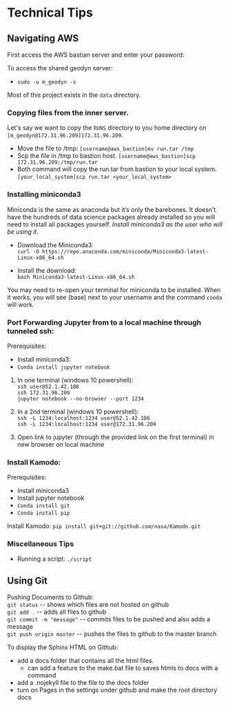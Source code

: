 # Technical Tips



## Navigating AWS

First access the AWS bastian server and enter your password:  

[comment]: <> ( - ``ssh username@52.1.42.186 `` )

[comment]: <> ( - ``ssh username@172.31.96.209``)

To access the shared geodyn server:  

 - ``sudo -u m_geodyn -s ``

Most of this project exists in the `data` directory.

### Copying files from the inner server.  

Let's say we want to copy the `RUNS` directory to you home directory on `[m_geodyn@172.31.96.209]172.31.96.209`. 

 - Move the file to /tmp:  ``[username@aws_bastion]mv run.tar /tmp``   
- Scp the file in /tmp to bastion host. ``[username@aws_bastion]scp 172.31.96.209:/tmp/run.tar``  
- Both command will copy the run.tar from bastion to your local system. ``[your_local_system]scp run.tar <your_local_system>``  


### Installing miniconda3

Miniconda is the same as anaconda but it’s only the barebones. It doesn’t have the hundreds of data science packages already installed so you will need to install all packages yourself. 
*Install miniconda3 as the user who will be using it.*

- Download the Miniconda3:  
```curl -O https://repo.anaconda.com/miniconda/Miniconda3-latest-Linux-x86_64.sh```

- Install the download:  
```bash Miniconda3-latest-Linux-x86_64.sh```

You may need to re-open your terminal for miniconda to be installed. When it works, you will see (base) next to your username and the command ``conda`` will work.



### Port Forwarding Jupyter from to a local machine through tunneled ssh:

Prerequisites:  
 - Install miniconda3:  
 - ``Conda install jupyter notebook``  


 1. In one terminal (windows 10 powershell):  
```ssh user@52.1.42.186```  
```ssh 172.31.96.209```  
```jupyter notebook --no-browser --port 1234```  

 2. In a 2nd terminal (windows 10 powershell):  
```ssh -L 1234:localhost:1234 user@52.1.42.186```  
```ssh -L 1234:localhost:1234 user@172.31.96.209```

 3. Open link to jupyter (through the provided link on the first terminal) in new browser on local machine




### Install Kamodo:  

Prerequisites:  
 - Install miniconda3
 - Install jupyter notebook
 - ``Conda install git``  
 - ``Conda install pip`` 
 
 Install Kamodo: ``pip install git+git://github.com/nasa/Kamodo.git``

### Miscellaneous Tips
- Running a script: `./script`

## Using Git

Pushing Documents to Github:  
 `git status`  -- shows which files are not hosted on github  
 `git add .`   -- adds all files to github  
 `git commit -m "message"` -- commits files to be pushed and also adds a message  
 `git push origin master`  -- pushes the files to github to the master branch

To display the Sphinx HTML on Github:
 - add a docs folder that contains all the html files.
    - can add a feature to the make.bat file to saves htmls to docs with a command
 - add a .nojekyll file to the file to the docs folder
 - turn on Pages in the settings under github and make the root directory docs



































